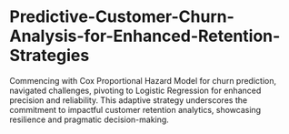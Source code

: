 # Predictive-Customer-Churn-Analysis-for-Enhanced-Retention-Strategies
Commencing with Cox Proportional Hazard Model for churn prediction, navigated challenges, pivoting to Logistic Regression for enhanced precision and reliability. This adaptive strategy underscores the commitment to impactful customer retention analytics, showcasing resilience and pragmatic decision-making.
